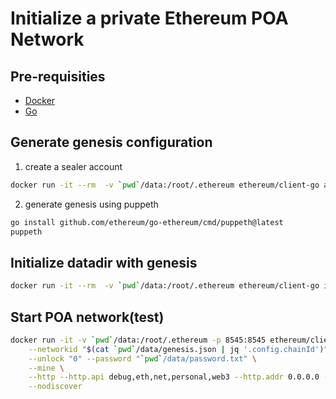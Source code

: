 # Initialize a private Ethereum POA Network
## Pre-requisities
* [Docker](https://www.docker.com/)
* [Go](https://golang.org/)

## Generate genesis configuration
1. create a sealer account
```bash
docker run -it --rm  -v `pwd`/data:/root/.ethereum ethereum/client-go account new
```
2. generate genesis using puppeth
```bash
go install github.com/ethereum/go-ethereum/cmd/puppeth@latest
puppeth
```

## Initialize datadir with genesis
```bash
docker run -it --rm  -v `pwd`/data:/root/.ethereum ethereum/client-go init "/root/.ethereum/genesis.json"
```
## Start POA network(test)
```bash
docker run -it -v `pwd`/data:/root/.ethereum -p 8545:8545 ethereum/client-go \
    --networkid "$(cat `pwd`/data/genesis.json | jq '.config.chainId')" \
    --unlock "0" --password "`pwd`/data/password.txt" \
    --mine \
    --http --http.api debug,eth,net,personal,web3 --http.addr 0.0.0.0 --http.port 8545 --http.corsdomain '*' --http.vhosts '*' \
    --nodiscover
```
